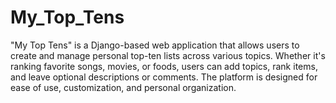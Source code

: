 # My_Top_Tens
"My Top Tens" is a Django-based web application that allows users to create and manage personal top-ten lists across various topics. Whether it's ranking favorite songs, movies, or foods, users can add topics, rank items, and leave optional descriptions or comments. The platform is designed for ease of use, customization, and personal organization.
